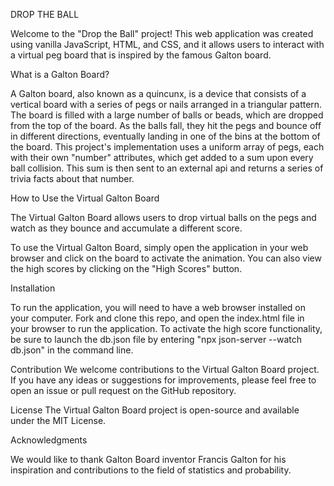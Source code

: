 DROP THE BALL 

Welcome to the "Drop the Ball" project! This web application was created using vanilla JavaScript, HTML, and CSS, and it allows users to interact with a virtual peg board that is inspired by the famous Galton board.

What is a Galton Board?

A Galton board, also known as a quincunx, is a device that consists of a vertical board with a series of pegs or nails arranged in a triangular pattern. The board is filled with a large number of balls or beads, which are dropped from the top of the board. As the balls fall, they hit the pegs and bounce off in different directions, eventually landing in one of the bins at the bottom of the board. This project's implementation uses a uniform array of pegs, each with their own "number" attributes, which get added to a sum upon every ball collision. This sum is then sent to an external api and returns a series of trivia facts about that number. 

How to Use the Virtual Galton Board

The Virtual Galton Board allows users to drop virtual balls on the pegs and watch as they bounce and accumulate a different score. 

To use the Virtual Galton Board, simply open the application in your web browser and click on the board to activate the animation. You can also view the high scores by clicking on the "High Scores" button.

Installation

To run the application, you will need to have a web browser installed on your computer. Fork and clone this repo, and open the index.html file in your browser to run the application. To activate the high score functionality, be sure to launch the db.json file by entering "npx json-server --watch db.json" in the command line. 

Contribution
We welcome contributions to the Virtual Galton Board project. If you have any ideas or suggestions for improvements, please feel free to open an issue or pull request on the GitHub repository.

License
The Virtual Galton Board project is open-source and available under the MIT License.

Acknowledgments

We would like to thank Galton Board inventor Francis Galton for his inspiration and contributions to the field of statistics and probability.
